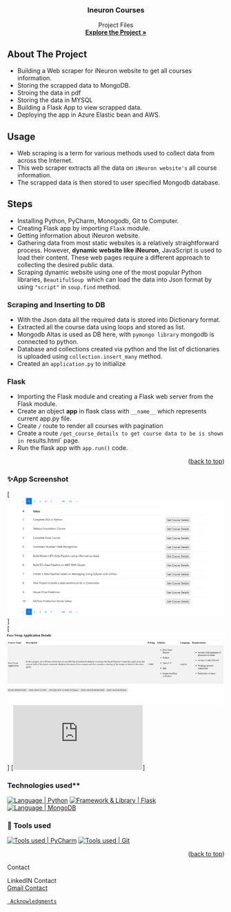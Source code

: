 <div id="top"></div>


<!-- PROJECT LOGO -->
<br />
<div align="center">
  <a href="https://github.com/RinkiDS">
     
  </a>

<h3 align="center">Ineuron Courses </h3>

  <p align="center">
    Project Files
    <br />
    <a href="https://github.com/RinkiDS/neuron_courses_scrapper-"><strong>Explore the Project »</strong></a>
    <br />
   
  </p>
</div>


<!-- ABOUT THE PROJECT -->
##  About The Project
* Building a Web scraper for iNeuron website to get all courses information.
* Storing the scrapped data to MongoDB.
* Stroing the data in pdf 
* Storing the data in MYSQL
* Building a Flask App to view scrapped data.
* Deploying the app in Azure Elastic bean and AWS.

<!-- USAGE -->
## Usage
*  Web scraping is a term for various methods used to collect data from across the Internet.
*  This web scraper extracts all the data on `iNeuron website's` all course information.
*  The scrapped data is then stored to user specified Mongodb database.

<!-- STEPS -->
## Steps

* Installing Python, PyCharm, Monogodb, Git to Computer.
* Creating Flask app by importing `Flask` module.
* Getting information about iNeuron website.
* Gathering data from most static websites is a relatively straightforward process. However, **dynamic website like iNeuron**, JavaScript is used to load their content. These web pages require a different approach to collecting the desired public data.
* Scraping dynamic website using one of the most popular Python libraries, `BeautifulSoup `which can load the data into Json format by using `"script"` in `soup.find` method.

### Scraping and Inserting to DB
* With the Json data all the required data is stored into Dictionary format.
* Extracted all the course data using loops and stored as list.
* Mongodb Altas is used as DB here, with `pymongo library` mongodb is connected to python.
* Database and collections created via python and the list of dictionaries is uploaded using `collection.insert_many` method.
* Created an `application.py` to initialize

### Flask
* Importing the Flask module and creating a Flask web server from the Flask module.
* Create an object **app** in flask class with `__name__` which represents current app.py file.
* Create `/` route to render all courses with pagination 
* Create a route `/get_course_details to get course data to be is shown in `results.html` page.
* Run the flask app with `app.run()` code.
<p align="right">(<a href="#top">back to top</a>)</p>


### ✨App Screenshot
[![Course List Screen Shot](https://github.com/RinkiDS/neuron_courses_scrapper-/blob/main/static/image/Screenshot%202023-02-17%20115810.png)]<br>
[![Course Details Screen Shot](https://github.com/RinkiDS/neuron_courses_scrapper-/blob/main/static/image/Screenshot%202023-02-17%20120009.png)]
[![Sample PDF File](https://github.com/RinkiDS/neuron_courses_scrapper-/blob/main/pdfs/Face%20Swap%20Application.pdf)]





### Technologies used**
[![Language | Python](https://img.shields.io/badge/Python-eeeeee?style=for-the-badge&logo=python&logoColor=ffffff&labelColor=3776AB)][python]
[![Framework & Library | Flask](https://img.shields.io/badge/Flask-eeeeee?style=for-the-badge&logo=flask&logoColor=000000&labelColor=fefefe)][flask]
[![Language | MongoDB](https://img.shields.io/badge/Mongo_DB-eeeeee?style=for-the-badge&logo=mongodb&logoColor=47A248&labelColor=fefefe)][mongodb]

### 🔧 **Tools used**
[![Tools used | PyCharm](https://img.shields.io/badge/PyCharm-eeeeee?style=for-the-badge&logo=PyCharm&logoColor=008000&labelColor=2C2C32)][PyCharm]
[![Tools used | Git](https://img.shields.io/badge/Git-eeeeee?style=for-the-badge&logo=git&logoColor=F05032&labelColor=f0efe7)][git]

<p align="right">(<a href="#top">back to top</a>)</p>


<!-- CONTACT -->
Contact

<a href="https://www.linkedin.com/in/rinki-sharma-79102119/?trk=public-profile-join-page"></a>LinkedIN Contact<br>
<a href="mailto:rinki.sharma@gmail.com?subject=Github"/>Gmail Contact


<!-- ACKNOWLEDGMENTS -->
     Acknowledgments





<!-- MARKDOWN LINKS  -->

<!-- Tools Used -->
[PyCharm]: https://code.visualstudio.com/
[git]: https://git-scm.com/
[github]: https://github.com/
[microsoft_azure]: https://azure.microsoft.com/en-in/features/azure-portal/
[python]: https://www.python.org/
[mongodb]: https://www.mongodb.com/
[flask]: https://flask.palletsprojects.com/en/2.1.x/



